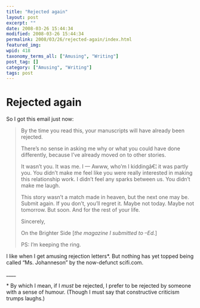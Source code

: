 ```yaml
---
title: "Rejected again"
layout: post
excerpt: ""
date: 2008-03-26 15:44:34
modified: 2008-03-26 15:44:34
permalink: 2008/03/26/rejected-again/index.html
featured_img: 
wpid: 418
taxonomy_terms_all: ["Amusing", "Writing"]
post_tag: []
category: ["Amusing", "Writing"]
tags: post
---
```


# Rejected again

So I got this email just now:

> By the time you read this, your manuscripts will have already been rejected.
> 
> There’s no sense in asking me why or what you could have done differently, because I’ve already moved on to other stories.
> 
> It wasn’t you. It was me. I — Awww, who’m I kiddingâ€¦ it was partly you. You didn’t make me feel like you were really interested in making this relationship work. I didn’t feel any sparks between us. You didn’t make me laugh.
> 
> This story wasn’t a match made in heaven, but the next one may be. Submit again. If you don’t, you’ll regret it. Maybe not today. Maybe not tomorrow. But soon. And for the rest of your life.
> 
> Sincerely,
> 
> On the Brighter Side \[*the magazine I submitted to –Ed.*\]
> 
> PS: I’m keeping the ring.

I like when I get amusing rejection letters\*. But nothing has yet topped being called “Ms. Johanneson” by the now-defunct scifi.com.

\_\_\_\_

\* By which I mean, if I *must* be rejected, I prefer to be rejected by someone with a sense of humour. (Though I must say that constructive criticism trumps laughs.)